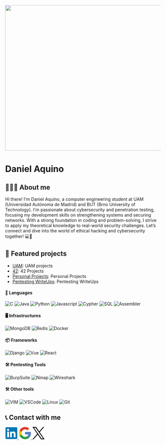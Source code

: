 <img src='https://i.pinimg.com/originals/c8/e1/3d/c8e13dbd21915f6a925002a284ef7824.gif' height="470" width="1024" frameborder="0" scrolling="no"/>

# Daniel Aquino

## 👨🏻‍💻 About me
Hi there! I'm Daniel Aquino, a computer engineering student at UAM (Universidad Autónoma de Madrid) and BUT (Brno University of Technology). I'm passionate about cybersecurity and penetration testing, focusing my development skills on strengthening systems and securing networks. With a strong foundation in coding and problem-solving, I strive to apply my theoretical knowledge to real-world security challenges. Let’s connect and dive into the world of ethical hacking and cybersecurity together! 💻🔐

## 💼 Featured projects

- [UAM](https://github.com/DanielAquino2003/UAM): UAM projects
- [42](https://github.com/DanielAquino2003/42): 42 Projects
- [Personal Projects](https://github.com/DanielAquino2003/Personal-Projects): Personal Projects
- [Pentesting WriteUps](https://github.com/DanielAquino2003/WriteUPs): Pentesting WriteUps

#### 📖 Languages
![C](https://img.shields.io/badge/C-a?style=for-the-badge&logo=C&color=grey)
![Java](https://img.shields.io/badge/Java-a?style=for-the-badge&logo=java&logoColor=grey&color=grey)
![Python](https://img.shields.io/badge/Python-a?style=for-the-badge&logo=python&color=grey)
![Javascript](https://img.shields.io/badge/Javascript-a?style=for-the-badge&logo=javascript&color=grey)
![Cypher](https://img.shields.io/badge/Cypher-a?style=for-the-badge&logo=cypher&color=grey)
![SQL](https://img.shields.io/badge/SQL-a?style=for-the-badge&logo=mysql&color=grey)
![Assembler](https://img.shields.io/badge/Assembler-a?style=for-the-badge&logo=assemblyscript&color=grey)

#### 🖥️ Infrastructures
![MongoDB](https://img.shields.io/badge/MongoDB-a?style=for-the-badge&logo=mongodb&color=grey)
![Redis](https://img.shields.io/badge/Redis-a?style=for-the-badge&logo=redis&color=grey)
![Docker](https://img.shields.io/badge/Docker-a?style=for-the-badge&logo=docker&color=grey)

#### 📦​ Frameworks
![Django](https://img.shields.io/badge/Django-a?style=for-the-badge&logo=django&color=grey)
![Vue](https://img.shields.io/badge/vue-a?style=for-the-badge&logo=vue&color=grey)
![React](https://img.shields.io/badge/react-a?style=for-the-badge&logo=react&color=grey)

#### 🛠 Pentesting Tools
![BurpSuite](https://img.shields.io/badge/burpsuite-a?style=for-the-badge&logo=burpsuite&color=grey)
![Nmap](https://img.shields.io/badge/Nmap-a?style=for-the-badge&logo=nmap&color=grey)
![Wireshark](https://img.shields.io/badge/Wireshark-a?style=for-the-badge&logo=Wireshark&color=grey)

#### 🛠 Other tools

   ![VIM](https://img.shields.io/badge/VIM-a?style=for-the-badge&logo=vim&color=grey)
   ![VSCode](https://img.shields.io/badge/Visual_Studio_Code-a?style=for-the-badge&logo=visualstudiocode&color=grey)
   ![Linux](https://img.shields.io/badge/Linux-a?style=for-the-badge&logo=linux&color=grey)
   ![Git](https://img.shields.io/badge/Git-a?style=for-the-badge&logo=git&color=grey)


## 📞 Contact with me
<p align="left">
  <!-- LinkedIn -->
  <a href="https://www.linkedin.com/in/danielaquino2003/" target="_blank" rel="noreferrer" title="LinkedIn">
    <img src="https://raw.githubusercontent.com/devicons/devicon/master/icons/linkedin/linkedin-original.svg" alt="LinkedIn" width="40" height="40"/>
  </a>
  <!-- Email -->
  <a href="mailto:aquinosantiagodani@gmail.com" target="_blank" rel="noreferrer" title="Email">
    <img src="https://raw.githubusercontent.com/devicons/devicon/master/icons/google/google-original.svg" alt="Email" width="40" height="40"/>
  </a>
  <!-- Twitter -->
  <a href="https://twitter.com/tu_usuario_de_twitter" target="_blank" rel="noreferrer" title="Twitter">
    <img src="https://raw.githubusercontent.com/devicons/devicon/master/icons/twitter/twitter-original.svg" alt="Twitter" width="40" height="40"/>
  </a><br>
</p>
